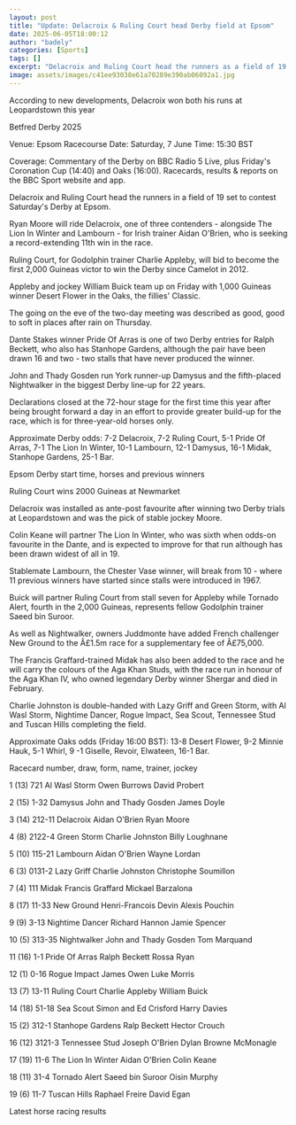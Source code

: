 ```yaml
---
layout: post
title: "Update: Delacroix & Ruling Court head Derby field at Epsom"
date: 2025-06-05T18:00:12
author: "badely"
categories: [Sports]
tags: []
excerpt: "Delacroix and Ruling Court head the runners as a field of 19 is set to contest the Derby at Epsom on Saturday."
image: assets/images/c41ee93038e61a70289e390ab06092a1.jpg
---
```


According to new developments, Delacroix won both his runs at Leopardstown this year

Betfred Derby 2025

Venue: Epsom Racecourse Date: Saturday, 7 June Time: 15:30 BST

Coverage: Commentary of the Derby on BBC Radio 5 Live, plus Friday's Coronation Cup (14:40) and Oaks (16:00). Racecards, results & reports on the BBC Sport website and app.

Delacroix and Ruling Court head the runners in a field of 19 set to contest Saturday's Derby at Epsom.

Ryan Moore will ride Delacroix, one of three contenders - alongside The Lion In Winter and Lambourn - for Irish trainer Aidan O'Brien, who is seeking a record-extending 11th win in the race.

Ruling Court, for Godolphin trainer Charlie Appleby, will bid to become the first 2,000 Guineas victor to win the Derby since Camelot in 2012.

Appleby and jockey William Buick team up on Friday with 1,000 Guineas winner Desert Flower in the Oaks, the fillies' Classic.

The going on the eve of the two-day meeting was described as good, good to soft in places after rain on Thursday.

Dante Stakes winner Pride Of Arras is one of two Derby entries for Ralph Beckett, who also has Stanhope Gardens, although the pair have been drawn 16 and two - two stalls that have never produced the winner.

John and Thady Gosden run York runner-up Damysus and the fifth-placed Nightwalker in the biggest Derby line-up for 22 years.

Declarations closed at the 72-hour stage for the first time this year after being brought forward a day in an effort to provide greater build-up for the race, which is for three-year-old horses only.

Approximate Derby odds: 7-2 Delacroix, 7-2 Ruling Court, 5-1 Pride Of Arras, 7-1 The Lion In Winter, 10-1 Lambourn, 12-1 Damysus, 16-1 Midak, Stanhope Gardens, 25-1 Bar.

Epsom Derby start time, horses and previous winners

Ruling Court wins 2000 Guineas at Newmarket

Delacroix was installed as ante-post favourite after winning two Derby trials at Leopardstown and was the pick of stable jockey Moore.

Colin Keane will partner The Lion In Winter, who was sixth when odds-on favourite in the Dante, and is expected to improve for that run although has been drawn widest of all in 19.

Stablemate Lambourn, the Chester Vase winner, will break from 10 - where 11 previous winners have started since stalls were introduced in 1967.

Buick will partner Ruling Court from stall seven for Appleby while Tornado Alert, fourth in the 2,000 Guineas, represents fellow Godolphin trainer Saeed bin Suroor.

As well as Nightwalker, owners Juddmonte have added French challenger New Ground to the Â£1.5m race for a supplementary fee of Â£75,000.

The Francis Graffard-trained Midak has also been added to the race and he will carry the colours of the Aga Khan Studs, with the race run in honour of the Aga Khan IV, who owned legendary Derby winner Shergar and died in February.

Charlie Johnston is double-handed with Lazy Griff and Green Storm, with Al Wasl Storm, Nightime Dancer, Rogue Impact, Sea Scout, Tennessee Stud and Tuscan Hills completing the field.

Approximate Oaks odds (Friday 16:00 BST): 13-8 Desert Flower, 9-2 Minnie Hauk, 5-1 Whirl, 9 -1 Giselle, Revoir, Elwateen, 16-1 Bar.

Racecard number, draw, form, name, trainer, jockey

1 (13) 721 Al Wasl Storm Owen Burrows David Probert

2 (15) 1-32 Damysus John and Thady Gosden James Doyle

3 (14) 212-11 Delacroix Aidan O'Brien Ryan Moore

4 (8) 2122-4 Green Storm Charlie Johnston Billy Loughnane

5 (10) 115-21 Lambourn Aidan O'Brien Wayne Lordan

6 (3) 0131-2 Lazy Griff  Charlie Johnston Christophe Soumillon

7 (4) 111 Midak Francis Graffard Mickael Barzalona

8 (17) 11-33 New Ground Henri-Francois Devin Alexis Pouchin

9 (9) 3-13 Nightime Dancer Richard Hannon Jamie Spencer

10 (5) 313-35 Nightwalker John and Thady Gosden Tom Marquand

11 (16) 1-1 Pride Of Arras Ralph Beckett Rossa Ryan

12 (1) 0-16 Rogue Impact James Owen Luke Morris

13 (7) 13-11 Ruling Court Charlie Appleby William Buick

14 (18) 51-18 Sea Scout Simon and Ed Crisford Harry Davies

15 (2) 312-1 Stanhope Gardens Ralp Beckett Hector Crouch

16 (12) 3121-3 Tennessee Stud Joseph O'Brien Dylan Browne McMonagle

17 (19) 11-6 The Lion In Winter Aidan O'Brien Colin Keane

18 (11) 31-4 Tornado Alert  Saeed bin Suroor Oisin Murphy

19 (6) 11-7 Tuscan Hills Raphael Freire David Egan

Latest horse racing results


